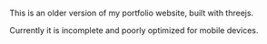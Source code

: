 This is an older version of my portfolio website, built with threejs. 

Currently it is incomplete and poorly optimized for mobile devices.
